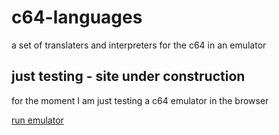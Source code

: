 # c64-languages
a set of translaters and interpreters for the c64 in an emulator

## just testing - site under construction
for the moment I am just testing a c64 emulator in the browser

[run emulator](https://vc64web.github.io/#openROMS=false#kernal_rom_url='file://home/eldendo/Desktop/c64/kernal')
